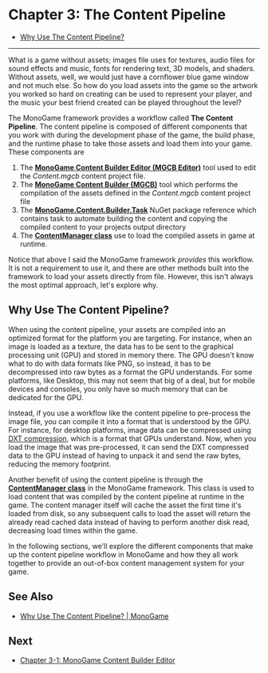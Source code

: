 # Chapter 3: The Content Pipeline

- [Why Use The Content Pipeline?](#why-use-the-content-pipeline)

---

What is a game without assets; images file uses for textures, audio files for sound effects and music, fonts for rendering text, 3D models, and shaders.  Without assets, well, we would just have a cornflower blue game window and not much else.  So how do you load assets into the game so the artwork you worked so hard on creating can be used to represent your player, and the music your best friend created can be played throughout the level?  

The MonoGame framework provides a workflow called **The Content Pipeline**.  The content pipeline is composed of different components that you work with during the development phase of the game, the build phase, and the runtime phase to take those assets and load them into your game.  These components are

1. The [**MonoGame Content Builder Editor (MGCB Editor)**](./03-01-monogame-content-builder-editor.md) tool used to edit the *Content.mgcb* content project file.
2. The [**MonoGame Content Builder (MGCB)**](./03-02-monogame-content-builder.md) tool which performs the compilation of the assets defined in the *Content.mgcb* content project file
3. The [**MonoGame.Content.Builder.Task**](./03-03-mongoame-content.builder.tasks.md) NuGet package reference which contains task to automate building the content and copying the compiled content to your projects output directory
4. The [**ContentManager class**](./03-04-the-contentmanager-class.md) use to load the compiled assets in game at runtime.

Notice that above I said the MonoGame framework *provides* this workflow.  It is not a requirement to use it, and there are other methods built into the framework to load your assets directly from file.  However, this isn't always the most optimal approach, let's explore why.

## Why Use The Content Pipeline?
When using the content pipeline, your assets are compiled into an optimized format for the platform you are targeting.  For instance, when an image is loaded as a texture, the data has to be sent to the  graphical processing unit (GPU) and stored in memory there.  The GPU doesn't know what to do with data formats like PNG, so instead, it has to be decompressed into raw bytes as a format the GPU understands.  For some platforms, like Desktop, this may not seem that big of a deal, but for mobile devices and consoles, you only have so much memory that can be dedicated for the GPU. 

Instead, if you use a workflow like the content pipeline to pre-process the image file, you can compile it into a format that is understood by the GPU.  For instance, for desktop platforms, image data can be compressed using [DXT compression](https://en.wikipedia.org/wiki/S3_Texture_Compression), which is a format that GPUs understand.  Now, when you load the image that was pre-processed, it can send the DXT compressed data to the GPU instead of having to unpack it and send the raw bytes, reducing the memory footprint.

Another benefit of using the content pipeline is through the [**ContentManager class**](https://docs.monogame.net/api/Microsoft.Xna.Framework.Content.ContentManager.html) in the MonoGame framework.  This class is used to load content that was compiled by the content pipeline at runtime in the game.  The content manager itself will cache the asset the first time it's loaded from disk, so any subsequent calls to load the asset will return the already read cached data instead of having to perform another disk read, decreasing load times within the game.

In the following sections, we'll explore the different components that make up the content pipeline workflow in MonoGame and how they all work together to provide an out-of-box content management system for your game.

## See Also
- [Why Use The Content Pipeline? | MonoGame](https://docs.monogame.net/articles/getting_started/content_pipeline/why_content_pipeline.html)

## Next
- [Chapter 3-1: MonoGame Content Builder Editor](./03-01-monogame-content-builder-editor.md)
